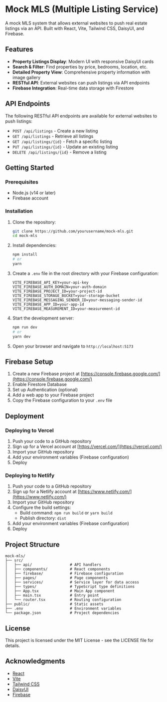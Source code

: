 # Mock MLS (Multiple Listing Service)

A mock MLS system that allows external websites to push real estate listings via an API. Built with React, Vite, Tailwind CSS, DaisyUI, and Firebase.

## Features

- **Property Listings Display**: Modern UI with responsive DaisyUI cards
- **Search & Filter**: Find properties by price, bedrooms, location, etc.
- **Detailed Property View**: Comprehensive property information with image gallery
- **RESTful API**: External websites can push listings via API endpoints
- **Firebase Integration**: Real-time data storage with Firestore

## API Endpoints

The following RESTful API endpoints are available for external websites to push listings:

- `POST /api/listings` - Create a new listing
- `GET /api/listings` - Retrieve all listings
- `GET /api/listings/{id}` - Fetch a specific listing
- `PUT /api/listings/{id}` - Update an existing listing
- `DELETE /api/listings/{id}` - Remove a listing

## Getting Started

### Prerequisites

- Node.js (v14 or later)
- Firebase account

### Installation

1. Clone the repository:
   ```bash
   git clone https://github.com/yourusername/mock-mls.git
   cd mock-mls
   ```

2. Install dependencies:
   ```bash
   npm install
   # or
   yarn
   ```

3. Create a `.env` file in the root directory with your Firebase configuration:
   ```
   VITE_FIREBASE_API_KEY=your-api-key
   VITE_FIREBASE_AUTH_DOMAIN=your-auth-domain
   VITE_FIREBASE_PROJECT_ID=your-project-id
   VITE_FIREBASE_STORAGE_BUCKET=your-storage-bucket
   VITE_FIREBASE_MESSAGING_SENDER_ID=your-messaging-sender-id
   VITE_FIREBASE_APP_ID=your-app-id
   VITE_FIREBASE_MEASUREMENT_ID=your-measurement-id
   ```

4. Start the development server:
   ```bash
   npm run dev
   # or
   yarn dev
   ```

5. Open your browser and navigate to `http://localhost:5173`

## Firebase Setup

1. Create a new Firebase project at [https://console.firebase.google.com/](https://console.firebase.google.com/)
2. Enable Firestore Database
3. Set up Authentication (optional)
4. Add a web app to your Firebase project
5. Copy the Firebase configuration to your `.env` file

## Deployment

### Deploying to Vercel

1. Push your code to a GitHub repository
2. Sign up for a Vercel account at [https://vercel.com/](https://vercel.com/)
3. Import your GitHub repository
4. Add your environment variables (Firebase configuration)
5. Deploy

### Deploying to Netlify

1. Push your code to a GitHub repository
2. Sign up for a Netlify account at [https://www.netlify.com/](https://www.netlify.com/)
3. Import your GitHub repository
4. Configure the build settings:
   - Build command: `npm run build` or `yarn build`
   - Publish directory: `dist`
5. Add your environment variables (Firebase configuration)
6. Deploy

## Project Structure

```
mock-mls/
├── src/
│   ├── api/                 # API handlers
│   ├── components/          # React components
│   ├── firebase/            # Firebase configuration
│   ├── pages/               # Page components
│   ├── services/            # Service layer for data access
│   ├── types/               # TypeScript type definitions
│   ├── App.tsx              # Main App component
│   ├── main.tsx             # Entry point
│   └── router.tsx           # Routing configuration
├── public/                  # Static assets
├── .env                     # Environment variables
└── package.json             # Project dependencies
```

## License

This project is licensed under the MIT License - see the LICENSE file for details.

## Acknowledgments

- [React](https://reactjs.org/)
- [Vite](https://vitejs.dev/)
- [Tailwind CSS](https://tailwindcss.com/)
- [DaisyUI](https://daisyui.com/)
- [Firebase](https://firebase.google.com/)
